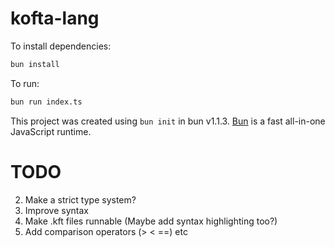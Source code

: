 # kofta-lang

To install dependencies:

```bash
bun install
```

To run:

```bash
bun run index.ts
```

This project was created using `bun init` in bun v1.1.3. [Bun](https://bun.sh) is a fast all-in-one JavaScript runtime.

# TODO

2. Make a strict type system?
3. Improve syntax
4. Make .kft files runnable (Maybe add syntax highlighting too?)
5. Add comparison operators (> < ==) etc
